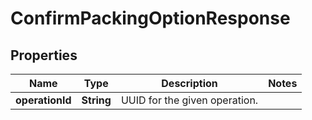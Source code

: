 
# ConfirmPackingOptionResponse

## Properties
Name | Type | Description | Notes
------------ | ------------- | ------------- | -------------
**operationId** | **String** | UUID for the given operation. | 



